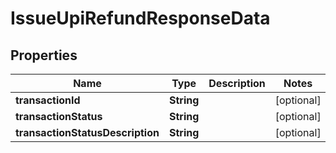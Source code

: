 

# IssueUpiRefundResponseData


## Properties

| Name | Type | Description | Notes |
|------------ | ------------- | ------------- | -------------|
|**transactionId** | **String** |  |  [optional] |
|**transactionStatus** | **String** |  |  [optional] |
|**transactionStatusDescription** | **String** |  |  [optional] |



